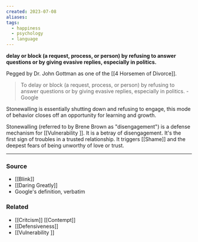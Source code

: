 ```yaml
---
created: 2023-07-08
aliases: 
tags:
  - happiness
  - psychology
  - language
---
```

**delay or block (a request, process, or person) by refusing to answer questions or by giving evasive replies, especially in politics.**

Pegged by Dr. John Gottman as one of the [[4 Horsemen of Divorce]].

> To delay or block (a request, process, or person) by refusing to answer questions or by giving evasive replies, especially in politics. - Google
> 

Stonewalling is essentially shutting down and refusing to engage, this mode of behavior closes off an opportunity for learning and growth.

Stonewalling (referred to by Brene Brown as "disengagement") is a defense mechanism for [[Vulnerability ]]. It is a betray of disengagement. It's the first sign of troubles in a trusted relationship. It triggers [[Shame]] and the deepest fears of being unworthy of love or trust.

****
### Source
- [[Blink]]
- [[Daring Greatly]]
- Google's definition, verbatim

### Related
- [[Critcism]] 
[[Contempt]] 
- [[Defensiveness]] 
- [[Vulnerability ]] 